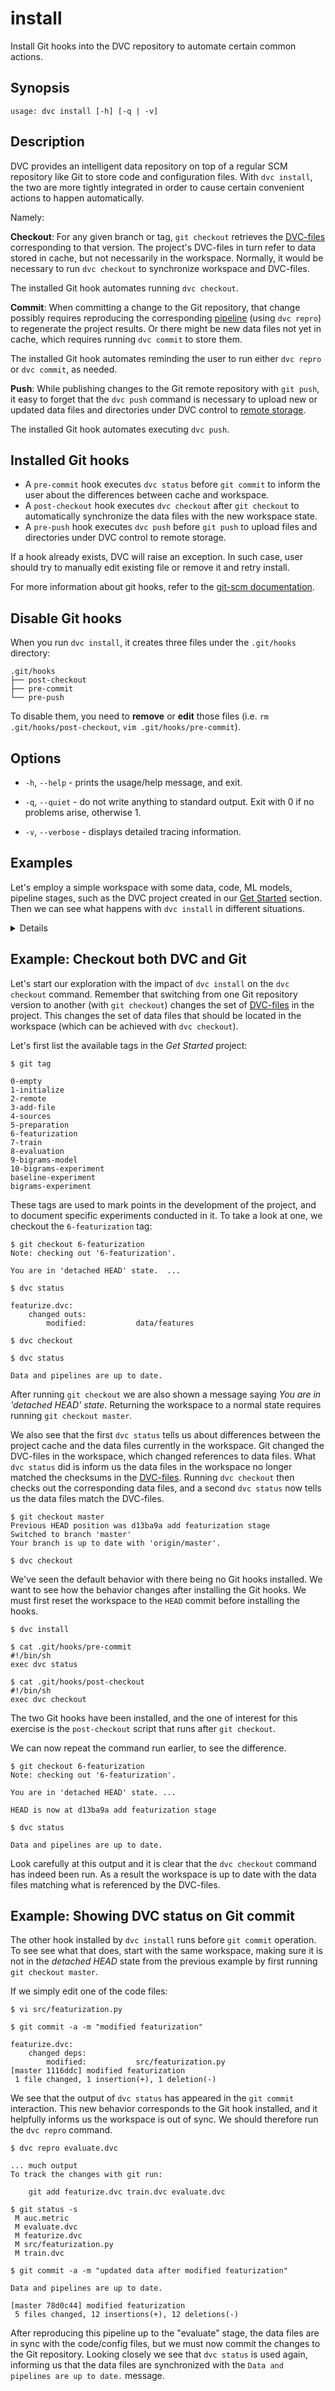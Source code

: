 # install

Install Git hooks into the <abbr>DVC repository</abbr> to automate certain
common actions.

## Synopsis

```usage
usage: dvc install [-h] [-q | -v]
```

## Description

DVC provides an intelligent data repository on top of a regular SCM repository
like Git to store code and configuration files. With `dvc install`, the two are
more tightly integrated in order to cause certain convenient actions to happen
automatically.

Namely:

**Checkout**: For any given branch or tag, `git checkout` retrieves the
[DVC-files](/doc/user-guide/dvc-file-format) corresponding to that version. The
<abbr>project</abbr>'s DVC-files in turn refer to data stored in
<abbr>cache</abbr>, but not necessarily in the <abbr>workspace</abbr>. Normally,
it would be necessary to run `dvc checkout` to synchronize workspace and
DVC-files.

The installed Git hook automates running `dvc checkout`.

**Commit**: When committing a change to the Git repository, that change possibly
requires reproducing the corresponding
[pipeline](/doc/command-reference/pipeline) (using `dvc repro`) to regenerate
the project results. Or there might be new data files not yet in cache, which
requires running `dvc commit` to store them.

The installed Git hook automates reminding the user to run either `dvc repro` or
`dvc commit`, as needed.

**Push**: While publishing changes to the Git remote repository with `git push`,
it easy to forget that the `dvc push` command is necessary to upload new or
updated data files and directories under DVC control to
[remote storage](/doc/command-reference/remote).

The installed Git hook automates executing `dvc push`.

## Installed Git hooks

- A `pre-commit` hook executes `dvc status` before `git commit` to inform the
  user about the differences between cache and workspace.
- A `post-checkout` hook executes `dvc checkout` after `git checkout` to
  automatically synchronize the data files with the new workspace state.
- A `pre-push` hook executes `dvc push` before `git push` to upload files and
  directories under DVC control to remote storage.

If a hook already exists, DVC will raise an exception. In such case, user should
try to manually edit existing file or remove it and retry install.

For more information about git hooks, refer to the
[git-scm documentation](https://git-scm.com/docs/githooks).

## Disable Git hooks

When you run `dvc install`, it creates three files under the `.git/hooks`
directory:

```
.git/hooks
├── post-checkout
├── pre-commit
└── pre-push
```

To disable them, you need to **remove** or **edit** those files (i.e.
`rm .git/hooks/post-checkout`, `vim .git/hooks/pre-commit`).

## Options

- `-h`, `--help` - prints the usage/help message, and exit.

- `-q`, `--quiet` - do not write anything to standard output. Exit with 0 if no
  problems arise, otherwise 1.

- `-v`, `--verbose` - displays detailed tracing information.

## Examples

Let's employ a simple <abbr>workspace</abbr> with some data, code, ML models,
pipeline stages, such as the <abbr>DVC project</abbr> created in our
[Get Started](/doc/get-started) section. Then we can see what happens with
`dvc install` in different situations.

<details>

### Click and expand to setup the project

Start by cloning our example repo if you don't already have it:

```dvc
$ git clone https://github.com/iterative/example-get-started
$ cd example-get-started
```

Now let's install the requirements. But before we do that, we **strongly**
recommend creating a
[virtual environment](https://packaging.python.org/tutorials/installing-packages/#creating-virtual-environments):

```dvc
$ virtualenv -p python3 .env
$ source .env/bin/activate
$ pip install -r src/requirements.txt
```

Download the precomputed data using:

```dvc
$ dvc pull --all-branches --all-tags
```

</details>

## Example: Checkout both DVC and Git

Let's start our exploration with the impact of `dvc install` on the
`dvc checkout` command. Remember that switching from one Git repository version
to another (with `git checkout`) changes the set of
[DVC-files](/doc/user-guide/dvc-file-format) in the project. This changes the
set of data files that should be located in the workspace (which can be achieved
with `dvc checkout`).

Let's first list the available tags in the _Get Started_ project:

```dvc
$ git tag

0-empty
1-initialize
2-remote
3-add-file
4-sources
5-preparation
6-featurization
7-train
8-evaluation
9-bigrams-model
10-bigrams-experiment
baseline-experiment
bigrams-experiment
```

These tags are used to mark points in the development of the project, and to
document specific experiments conducted in it. To take a look at one, we
checkout the `6-featurization` tag:

```dvc
$ git checkout 6-featurization
Note: checking out '6-featurization'.

You are in 'detached HEAD' state.  ...

$ dvc status

featurize.dvc:
    changed outs:
        modified:           data/features

$ dvc checkout

$ dvc status

Data and pipelines are up to date.
```

After running `git checkout` we are also shown a message saying _You are in
'detached HEAD' state_. Returning the workspace to a normal state requires
running `git checkout master`.

We also see that the first `dvc status` tells us about differences between the
project <abbr>cache</abbr> and the data files currently in the workspace. Git
changed the DVC-files in the workspace, which changed references to data files.
What `dvc status` did is inform us the data files in the workspace no longer
matched the checksums in the [DVC-files](/doc/user-guide/dvc-file-format).
Running `dvc checkout` then checks out the corresponding data files, and a
second `dvc status` now tells us the data files match the DVC-files.

```dvc
$ git checkout master
Previous HEAD position was d13ba9a add featurization stage
Switched to branch 'master'
Your branch is up to date with 'origin/master'.

$ dvc checkout
```

We've seen the default behavior with there being no Git hooks installed. We want
to see how the behavior changes after installing the Git hooks. We must first
reset the workspace to the `HEAD` commit before installing the hooks.

```dvc
$ dvc install

$ cat .git/hooks/pre-commit
#!/bin/sh
exec dvc status

$ cat .git/hooks/post-checkout
#!/bin/sh
exec dvc checkout
```

The two Git hooks have been installed, and the one of interest for this exercise
is the `post-checkout` script that runs after `git checkout`.

We can now repeat the command run earlier, to see the difference.

```dvc
$ git checkout 6-featurization
Note: checking out '6-featurization'.

You are in 'detached HEAD' state. ...

HEAD is now at d13ba9a add featurization stage

$ dvc status

Data and pipelines are up to date.
```

Look carefully at this output and it is clear that the `dvc checkout` command
has indeed been run. As a result the workspace is up to date with the data files
matching what is referenced by the DVC-files.

## Example: Showing DVC status on Git commit

The other hook installed by `dvc install` runs before `git commit` operation. To
see see what that does, start with the same workspace, making sure it is not in
the _detached HEAD_ state from the previous example by first running
`git checkout master`.

If we simply edit one of the code files:

```dvc
$ vi src/featurization.py

$ git commit -a -m "modified featurization"

featurize.dvc:
    changed deps:
        modified:           src/featurization.py
[master 1116ddc] modified featurization
 1 file changed, 1 insertion(+), 1 deletion(-)
```

We see that the output of `dvc status` has appeared in the `git commit`
interaction. This new behavior corresponds to the Git hook installed, and it
helpfully informs us the workspace is out of sync. We should therefore run the
`dvc repro` command.

```dvc
$ dvc repro evaluate.dvc

... much output
To track the changes with git run:

    git add featurize.dvc train.dvc evaluate.dvc

$ git status -s
 M auc.metric
 M evaluate.dvc
 M featurize.dvc
 M src/featurization.py
 M train.dvc

$ git commit -a -m "updated data after modified featurization"

Data and pipelines are up to date.

[master 78d0c44] modified featurization
 5 files changed, 12 insertions(+), 12 deletions(-)
```

After reproducing this pipeline up to the "evaluate" stage, the data files are
in sync with the code/config files, but we must now commit the changes to the
Git repository. Looking closely we see that `dvc status` is used again,
informing us that the data files are synchronized with the
`Data and pipelines are up to date.` message.
